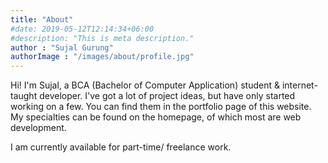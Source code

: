 ```yaml
---
title: "About"
#date: 2019-05-12T12:14:34+06:00
#description: "This is meta description."
author : "Sujal Gurung"
authorImage : "/images/about/profile.jpg"
---
```


Hi! I'm Sujal, a BCA (Bachelor of Computer Application) student & internet-taught developer.
I've got a lot of project ideas, but have only started working on a few. You can find them in the portfolio page of this website. 
My specialties can be found on the homepage, of which most are web development.

I am currently available for part-time/ freelance work. 
